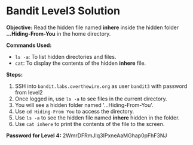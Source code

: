 # Bandit Level3 Solution

**Objective:** Read the hidden file named **inhere** inside the hidden folder **...Hiding-From-You** in the home directory.

**Commands Used:**
* `ls -a`: To list hidden directories and files.
* `cat`: To display the contents of the hidden **inhere** file.

**Steps:**
1.  SSH into `bandit.labs.overthewire.org` as user `bandit3` with password from level2
2.  Once logged in, use `ls -a` to see files in the current directory.
3.  You will see a hidden folder named '...Hiding-From-You'.
4.  Use `cd Hiding-From You` to access the directory.
5.  Use `ls -a` to see the hidden file named **inhere** hidden in the folder.
6.  Use `cat inhere` to print the contents of the file to the screen.

**Password for Level 4:** 2WmrDFRmJIq3IPxneAaMGhap0pFhF3NJ

